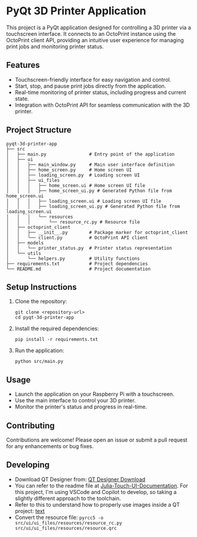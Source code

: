 # PyQt 3D Printer Application

This project is a PyQt application designed for controlling a 3D printer via a touchscreen interface. It connects to an OctoPrint instance using the OctoPrint client API, providing an intuitive user experience for managing print jobs and monitoring printer status.

## Features

- Touchscreen-friendly interface for easy navigation and control.
- Start, stop, and pause print jobs directly from the application.
- Real-time monitoring of printer status, including progress and current state.
- Integration with OctoPrint API for seamless communication with the 3D printer.

## Project Structure

```
pyqt-3d-printer-app
├── src
│   ├── main.py                # Entry point of the application
│   ├── ui
│   │   ├── main_window.py     # Main user interface definition
│   │   ├── home_screen.py     # Home screen UI
│   │   ├── loading_screen.py  # Loading screen UI
│   │   ├── ui_files
│   │   │   ├── home_screen.ui # Home screen UI file
│   │   │   ├── home_screen_ui.py # Generated Python file from home_screen.ui
│   │   │   ├── loading_screen.ui # Loading screen UI file
│   │   │   ├── loading_screen_ui.py # Generated Python file from loading_screen.ui
│   │   │   └── resources
│   │   │       └── resource_rc.py # Resource file
│   ├── octoprint_client
│   │   ├── __init__.py        # Package marker for octoprint_client
│   │   └── client.py          # OctoPrint API client
│   ├── models
│   │   └── printer_status.py  # Printer status representation
│   └── utils
│       └── helpers.py         # Utility functions
├── requirements.txt           # Project dependencies
└── README.md                  # Project documentation
```

## Setup Instructions

1. Clone the repository:
   ```
   git clone <repository-url>
   cd pyqt-3d-printer-app
   ```

2. Install the required dependencies:
   ```
   pip install -r requirements.txt
   ```

3. Run the application:
   ```
   python src/main.py
   ```

## Usage

- Launch the application on your Raspberry Pi with a touchscreen.
- Use the main interface to control your 3D printer.
- Monitor the printer's status and progress in real-time.

## Contributing

Contributions are welcome! Please open an issue or submit a pull request for any enhancements or bug fixes.

## Developing

- Download QT Designer from: [QT Designer Download](https://build-system.fman.io/qt-designer-download)
- You can refer to the readme file at [Julia-Touch-UI-Documentation](https://github.com/FracktalWorks/Julia-Touch-UI-Documentation). For this project, I'm using VSCode and Copilot to develop, so taking a slightly different approach to the toolchain.
- Refer to this to understand how to properly use images inside a QT project: [text](https://www.youtube.com/watch?v=LceWgvYSVkQ)
- Convert the resource file: `pyrcc5 -o src/ui/ui_files/resources/resource_rc.py src/ui/ui_files/resources/resource.qrc`